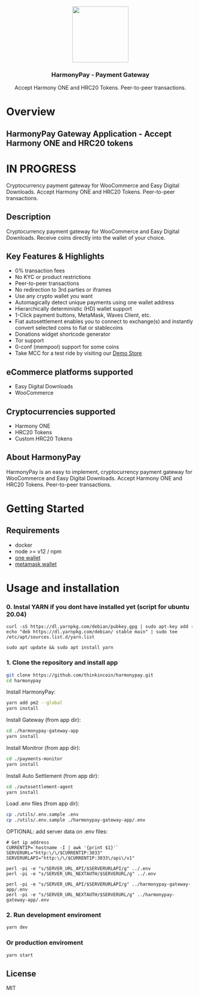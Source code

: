 <p align="center">
   <br/>
   <a href="https://harmonypay.open4g.com/" target="_blank"><img width="150px" src="https://github.com/sekmet/harmonypay-gateway/raw/main/docs/ONE.svg" /></a>
   <h3 align="center">HarmonyPay - Payment Gateway</h3>
   <p align="center">
   Accept Harmony ONE and HRC20 Tokens. Peer-to-peer transactions.
   </p>

</p>

# Overview

## HarmonyPay Gateway Application - Accept Harmony ONE and HRC20 tokens

# IN PROGRESS

Cryptocurrency payment gateway for WooCommerce and Easy Digital Downloads. Accept Harmony ONE and HRC20 Tokens. Peer-to-peer transactions.

## Description

Cryptocurrency payment gateway for WooCommerce and Easy Digital Downloads. Receive coins directly into the wallet of your choice.


## Key Features & Highlights

- 0% transaction fees
- No KYC or product restrictions
- Peer-to-peer transactions
- No redirection to 3rd parties or iframes
- Use any crypto wallet you want
- Automagically detect unique payments using one wallet address
- Hierarchically deterministic (HD) wallet support
- 1-Click payment buttons, MetaMask, Waves Client, etc.
- Fiat autosettlement enables you to connect to exchange(s) and instantly convert selected coins to fiat or stablecoins
- Donations widget shortcode generator
- Tor support
- 0-conf (mempool) support for some coins
- Take MCC for a test ride by visiting our <a href="https://harmonypay.open4g.com/">Demo Store</a>


## eCommerce platforms supported

- Easy Digital Downloads
- WooCommerce

## Cryptocurrencies supported

- Harmony ONE
- HRC20 Tokens
- Custom HRC20 Tokens


## About HarmonyPay

HarmonyPay is an easy to implement, cryptocurrency payment gateway for WooCommerce and Easy Digital Downloads. Accept Harmony ONE and HRC20 Tokens. Peer-to-peer transactions.


# Getting Started

## Requirements
- docker
- node >= v12 / npm
- [one wallet](https://metamask.io/download.html)
- [metamask wallet](https://metamask.io/download.html)

# Usage and installation

### 0. Instal YARN if you dont have installed yet (script for ubuntu 20.04) 
```
curl -sS https://dl.yarnpkg.com/debian/pubkey.gpg | sudo apt-key add -
echo "deb https://dl.yarnpkg.com/debian/ stable main" | sudo tee /etc/apt/sources.list.d/yarn.list

sudo apt update && sudo apt install yarn
```

### 1. Clone the repository and install app

```sh
git clone https://github.com/thinkincoin/harmonypay.git
cd harmonypay
```

Install HarmonyPay: 
```sh
yarn add pm2 --global
yarn install
```
Install Gateway (from app dir): 
```sh
cd ./harmonypay-gateway-app
yarn install

```
Install Monitror (from app dir): 
```sh
cd ./payments-monitor
yarn install
```
Install Auto Settlement (from app dir): 
```sh
cd ./autosettlement-agent
yarn install
```
Load .env files (from app dir): 
```sh
cp ./utils/.env.sample .env
cp ./utils/.env.sample ./harmonypay-gateway-app/.env
```

OPTIONAL: add server data on .env files: 
```
# Get ip address
CURRENTIP=`hostname -I | awk '{print $1}'`
SERVERURL="http:\/\/$CURRENTIP:3033"
SERVERURLAPI="http:\/\/$CURRENTIP:3033\/api\/v1"

perl -pi -e "s/SERVER_URL_API/$SERVERURLAPI/g" ../.env
perl -pi -e "s/SERVER_URL_NEXTAUTH/$SERVERURL/g" ../.env

perl -pi -e "s/SERVER_URL_API/$SERVERURLAPI/g" ../harmonypay-gateway-app/.env
perl -pi -e "s/SERVER_URL_NEXTAUTH/$SERVERURL/g" ../harmonypay-gateway-app/.env
```

### 2. Run development enviroment

```sh
yarn dev
```

### Or production enviroment

```sh
yarn start
```

## License

MIT
